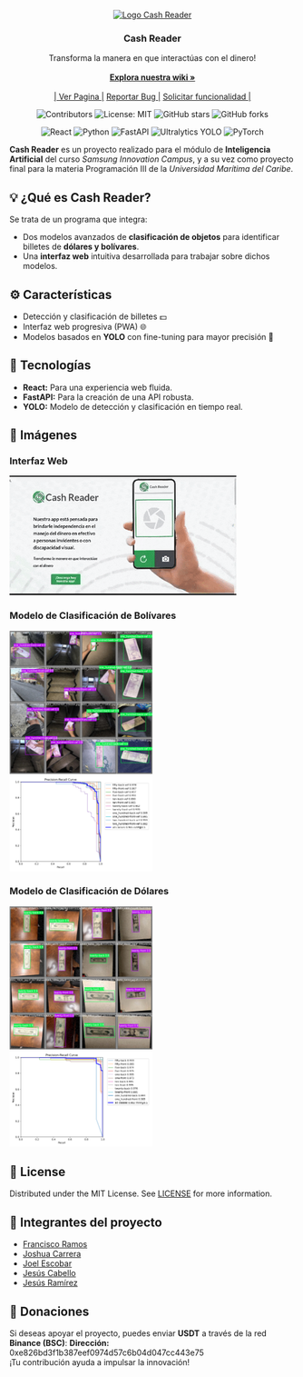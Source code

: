 <br/>
<div align="center">
<a href="https://cashreader.netlify.app/">
<img src="/favicon.svg" alt="Logo Cash Reader" width="80" height="80">
</a>
<h3 align="center">Cash Reader</h3>
<p align="center">
Transforma la manera en que interactúas con el dinero!
<br/>
<br/>
<a href="https://github.com/repositoriosHackaton/SIC25-CodeBreakers/wiki"><strong>Explora nuestra wiki »</strong></a>
<br/>
<br/>
<a href="https://cashreader.netlify.app/">| Ver Pagina |</a>  
<a href="https://github.com/repositoriosHackaton/SIC25-CodeBreakers/issues/new?labels=bug&amp;template=bug_report.md">Reportar Bug |</a>
<a href="https://github.com/repositoriosHackaton/SIC25-CodeBreakers/issues/new?labels=enhancement&amp;&template=feature_request.md"> Solicitar funcionalidad |</a>
</p>

![Contributors](https://img.shields.io/github/contributors/repositoriosHackaton/SIC25-CodeBreakers)
![License: MIT](https://img.shields.io/badge/License-MIT-yellow.svg)
![GitHub stars](https://img.shields.io/github/stars/repositoriosHackaton/SIC25-CodeBreakers)
![GitHub forks](https://img.shields.io/github/forks/repositoriosHackaton/SIC25-CodeBreakers)

![React](https://img.shields.io/badge/React-20232A?style=for-the-badge&logo=react&logoColor=61DAFB)
![Python](https://img.shields.io/badge/Python-3776AB?style=for-the-badge&logo=python&logoColor=white)
![FastAPI](https://img.shields.io/badge/FastAPI-009688?style=for-the-badge&logo=fastapi&logoColor=white)
![Ultralytics YOLO](https://img.shields.io/badge/YOLO-blue?style=for-the-badge&logo=ultralytics)
![PyTorch](https://img.shields.io/badge/PyTorch-EE4C2C?style=for-the-badge&logo=pytorch&logoColor=white)

</div>

**Cash Reader** es un proyecto realizado para el módulo de **Inteligencia Artificial** del curso *Samsung Innovation Campus*, y a su vez como proyecto final para la materia Programación III de la *Universidad Marítima del Caribe*.

## 💡 ¿Qué es Cash Reader?
Se trata de un programa que integra:
- Dos modelos avanzados de **clasificación de objetos** para identificar billetes de **dólares y bolívares**.
- Una **interfaz web** intuitiva desarrollada para trabajar sobre dichos modelos.

## ⚙️ Características
- Detección y clasificación de billetes 💵
- Interfaz web progresiva (PWA) 🌐
- Modelos basados en **YOLO** con fine-tuning para mayor precisión 🎯

## 🔧 Tecnologías
- **React:** Para una experiencia web fluida.
- **FastAPI:** Para la creación de una API robusta.
- **YOLO:** Modelo de detección y clasificación en tiempo real.

## 📸 Imágenes
### Interfaz Web
![alt text](/frontend/src/assets/landing.gif)

### Modelo de Clasificación de Bolívares
<img src="./backend/src/models/train/VEF_Model_09/val_batch1_pred.jpg" alt="Imagen del Modelo VEF" style="max-width:50%; height:auto;">
<img src="./backend/src/models/train/VEF_Model_09/PR_curve.png" alt="PR Curve VEF" style="max-width:50%; height:auto;">

### Modelo de Clasificación de Dólares
<img src="./backend/src/models/train/USD_Model_13/val_batch1_pred.jpg" alt="Imagen del Modelo USD" style="max-width:50%; height:auto;">
<img src="./backend/src/models/train/USD_Model_13/PR_curve.png" alt="PR Curve USD" style="max-width:50%; height:auto;">

## 📜 License
Distributed under the MIT License. See [LICENSE](./LICENSE.txt) for more information.

## 👥 Integrantes del proyecto
- [Francisco Ramos](https://www.linkedin.com/in/francisco-ramos-santos-dev)
- [Joshua Carrera](https://www.linkedin.com/in/joshua-carrera-r/) 
- [Joel Escobar](https://www.linkedin.com/in/joel-escobar/) 
- [Jesús Cabello](https://www.linkedin.com/in/jesus-cabello18/) 
- [Jesús Ramírez](https://www.linkedin.com/in/jesus-ramirez-dev/) 

## 🎁 Donaciones
Si deseas apoyar el proyecto, puedes enviar **USDT** a través de la red **Binance (BSC)**:
**Dirección:** 0xe826bd3f1b387eef0974d57c6b04d047cc443e75  
¡Tu contribución ayuda a impulsar la innovación!

